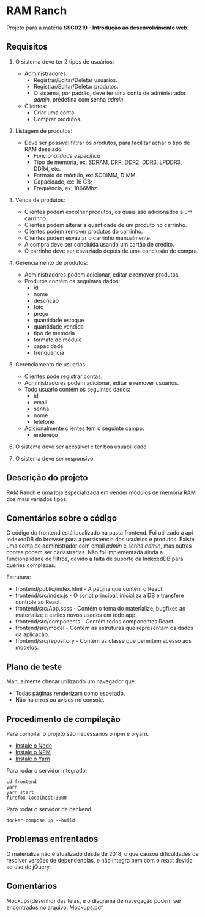 # RAM Ranch
Projeto para a matéria **SSC0219 - Introdução ao desenvolvimento web**.

## Requisitos

1. O sistema deve ter 2 tipos de usuários:
	- Administradores:
		- Registrar/Editar/Deletar usuários.
		- Registrar/Editar/Deletar produtos.
		- O sistema, por padrão, deve ter uma conta de administrador *admin*, prédefina com senha *admin*.
	- Clientes:
		- Criar uma conta.
		- Comprar produtos.

2. Listagem de produtos: 
	- Deve ser possivel filtrar os produtos, para facilitar achar o tipo de RAM desejado:
		- *Funcionalidade específica*
		- Tipo de memória, ex: SDRAM, DRR, DDR2, DDR3, LPDDR3, DDR4, etc.
		- Formato do módulo, ex: SODIMM, DIMM.
		- Capacidade, ex: 16 GB;
		- Frequência, ex: 1866Mhz.

3. Venda de produtos:
	- Clientes podem escolher produtos, os quais são adicionados a um carrinho.
	- Clientes podem alterar a quantidade de um produto no carrinho.
	- Clientes podem remover produtos do carrinho.
	- Clientes podem esvaziar o carrinho manualmente.
	- A compra deve ser concluída usando um cartão de crédito.
	- O carrinho deve ser esvaziado depois de uma conclusão de compra.

4. Gerenciamento de produtos:
	- Administradores podem adicionar, editar e remover produtos.
	- Produtos contém os seguintes dados:
		- id
		- nome
		- descrição
		- foto
		- preço
		- quantidade estoque
		- quantidade vendida
		- tipo de memória
		- formato do módulo
		- capacidade
		- frenquencia

5. Gerenciamento de usuarios:
	- Clientes pode registrar contas.
	- Administradores podem adicionar, editar e remover usuários.
	- Todo usuário contém os seguintes dados:
		- id
		- email
		- senha
		- nome
		- telefone
	- Adicionalmente clientes tem o seguinte campo:
		- endereço 

6. O sistema deve ser acessivel e ter boa usuabilidade.
7. O sistema deve ser responsivo.

## Descrição do projeto

RAM Ranch é uma loja especializada em vender módulos de memória RAM dos mais variados tipos.


## Comentários sobre o código

O código do frontend está localizado na pasta frontend. Foi 
utilizado a api IndexedDB do browser para a persistencia dos usuários
e produtos. Existe uma conta de administrador com email *admin* e senha
*admin*, mas outras contas podem ser cadastradas. Não foi implementada
ainda a funcionalidade de filtros, devido a falta de suporte da IndexedDB
para queries complexas.

Estrutura:
- frontend/public/index.html - A página que contém o React.
- frontend/src/index.js - O script principal, inicializa a DB e transfere controle ao React.
- frontend/src/App.scss - Contém o tema do materialize, bugfixes ao materialize e estilos novos usados em todo app.
- frontend/src/components - Contém todos componentes React.
- frontend/src/model - Contém as estruturas que representam os dados da aplicação.
- frontend/src/repository - Contém as classe que permitem acesso aos modelos.

## Plano de teste

Manualmente checar utilizando um navegador que:
- Todas páginas renderizam como esperado.
- Não há erros ou avisos no console.

## Procedimento de compilação

Para compilar o projeto são necessários o npm e o yarn.
- [Instale o Node](https://nodejs.org/en/download/)
- [Instale o NPM](https://docs.npmjs.com/cli/v7/configuring-npm/install)
- [Instale o Yarn](https://yarnpkg.com/getting-started/install)

Para rodar o servidor integrado:

```
cd frontend
yarn
yarn start
firefox localhost:3000
```

Para rodar o servidor de backend

```
docker-compose up --build
```

## Problemas enfrentados

O materialize não é atualizado desde de 2018, o que causou dificuldades de resolver versões de dependencias, e não integra bem com o react devido ao uso de jQuery.

## Comentários

Mockups(desenho) das telas, e o diagrama de navegação podem ser encontrados no arquivo: [Mockups.pdf](Mockups.pdf)
